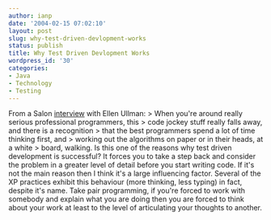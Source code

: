 ```yaml
---
author: ianp
date: '2004-02-15 07:02:10'
layout: post
slug: why-test-driven-devlopment-works
status: publish
title: Why Test Driven Devlopment Works
wordpress_id: '30'
categories:
- Java
- Technology
- Testing
---
```


From a Salon
[interview](http://archive.salon.com/21st/feature/1997/10/09interview.html)
with Ellen Ullman: \> When you're around really serious professional
programmers, this \> code jockey stuff really falls away, and there is a
recognition \> that the best programmers spend a lot of time thinking
first, and \> working out the algorithms on paper or in their heads, at
a white \> board, walking. Is this one of the reasons why test driven
development is successful? It forces you to take a step back and
consider the problem in a greater level of detail before you start
writing code. If it's not the main reason then I think it's a large
influencing factor. Several of the XP practices exhibit this behaviour
(more thinking, less typing) in fact, despite it's name. Take pair
programming, if you're forced to work with somebody and explain what you
are doing then you are forced to think about your work at least to the
level of articulating your thoughts to another.
